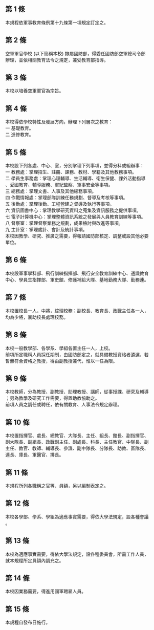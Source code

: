 第 1 條
-------
本規程依軍事教育條例第十九條第一項規定訂定之。

第 2 條
-------
空軍軍官學校 (以下簡稱本校) 隸屬國防部，得委任國防部空軍總司令部  
辦理，並依相關教育法令之規定，兼受教育部指導。

第 3 條
-------
本校以培養空軍軍官為宗旨。

第 4 條
-------
本校得依學校特性及發展方向，辦理下列層次之教育：  
一  基礎教育。  
二  進修教育。

第 5 條
-------
本校設下列各處、中心、室，分別掌理下列事項，並得分科或組辦事：  
一  教務處：掌理招生、註冊、課務、教材、學籍及其他教務事項。  
二  學員生事務處：掌理心理輔導、生活輔導、衛生保健、課外活動指導  
    、愛國教育、輔導服務、軍紀監察、軍事安全等事項。  
三  總務處：掌理文書、人事及其他總務事項。  
四  作戰情報處：掌理部隊訓練任務規劃、督導及考核等事項。  
五  後勤處：掌理後勤、工程營建之督導及執行等事項。  
六  資訊圖書中心：掌理教學研究資料之蒐集及資訊服務之提供事項。  
七  電子計算機中心：掌理整體資訊系統之發展與人員教育訓練等事項。  
八  督察室：掌理督察業務之規劃，成果檢討與改進等事項。  
九  主計室：掌理歲計、會計及統計事項。  
本校因教學、研究、推廣之需要，得報請國防部核定、調整或設其他必要  
單位。

第 6 條
-------
本校設軍事學科部、飛行訓練指揮部、飛行安全教育訓練中心、通識教育  
中心、學員生指揮部、軍史館、修護補給大隊、基地勤務大隊、勤務連。

第 7 條
-------
本校置校長一人，中將，綜理校務；副校長、教育長、政戰主任各一人，  
均為少將，襄助校長處理校務。

第 8 條
-------
本校一般教學部、各學系、學組各置主任一人，上校。  
前項所定職稱人員採任期制，由國防部定之，就具備教授資格者遴選，若  
暫無符合資格之教授，得由副教授兼代，惟以一任為限。

第 9 條
-------
本校教師，分為教授、副教授、助理教授、講師，從事授課、研究及輔導  
；另為教學及研究工作需要，得置助教協助之。  
前項人員之調任或聘任，依有關教育、人事法令規定辦理。

第 10 條
--------
本校置指揮官、處長、總教官、大隊長、主任、組長、館長、副指揮官、  
副大隊長、副組長、政戰副主任、副處長、科長、主任教官、中隊長、副  
主任、教官、教師、輔導長、參謀、副中隊長、分隊長、助教、區隊長、  
連長、庫長、軍醫官、排長。

第 11 條
--------
本規程所列各職稱之官等、員額，另以編制表定之。

第 12 條
--------
本校各學部、學系、學組為適應事實需要，得依大學法規定，設各種會議  
。

第 13 條
--------
本校為適應事實需要，得依大學法規定，設各種委員會，所需工作人員，  
就本規程所定員額內調充之。

第 14 條
--------
本校因業務需要，得進用國軍聘雇人員。

第 15 條
--------
本規程自發布日施行。

